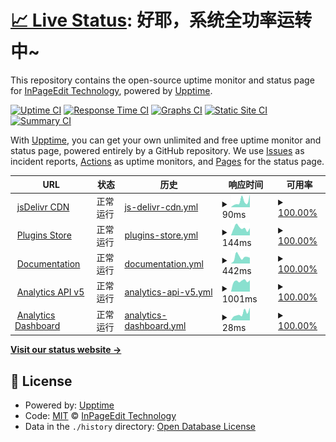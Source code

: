 # [📈 Live Status](https://status.ipe.wjghj.cn): <!--live status--> **好耶，系统全功率运转中~**

This repository contains the open-source uptime monitor and status page for [InPageEdit Technology](https://ipe.js.org), powered by [Upptime](https://github.com/upptime/upptime).

[![Uptime CI](https://github.com/InPageEdit/status/workflows/Uptime%20CI/badge.svg)](https://github.com/InPageEdit/status/actions?query=workflow%3A%22Uptime+CI%22)
[![Response Time CI](https://github.com/InPageEdit/status/workflows/Response%20Time%20CI/badge.svg)](https://github.com/InPageEdit/status/actions?query=workflow%3A%22Response+Time+CI%22)
[![Graphs CI](https://github.com/InPageEdit/status/workflows/Graphs%20CI/badge.svg)](https://github.com/InPageEdit/status/actions?query=workflow%3A%22Graphs+CI%22)
[![Static Site CI](https://github.com/InPageEdit/status/workflows/Static%20Site%20CI/badge.svg)](https://github.com/InPageEdit/status/actions?query=workflow%3A%22Static+Site+CI%22)
[![Summary CI](https://github.com/InPageEdit/status/workflows/Summary%20CI/badge.svg)](https://github.com/InPageEdit/status/actions?query=workflow%3A%22Summary+CI%22)

With [Upptime](https://upptime.js.org), you can get your own unlimited and free uptime monitor and status page, powered entirely by a GitHub repository. We use [Issues](https://github.com/InPageEdit/status/issues) as incident reports, [Actions](https://github.com/InPageEdit/status/actions) as uptime monitors, and [Pages](https://status.ipe.wjghj.cn) for the status page.

<!--start: status pages-->
<!-- This summary is generated by Upptime (https://github.com/upptime/upptime) -->
<!-- Do not edit this manually, your changes will be overwritten -->
<!-- prettier-ignore -->
| URL | 状态 | 历史 | 响应时间 | 可用率 |
| --- | ------ | ------- | ------------- | ------ |
| <img alt="" src="https://icons.duckduckgo.com/ip3/cdn.jsdelivr.net.ico" height="13"> [jsDelivr CDN](https://cdn.jsdelivr.net/npm/mediawiki-inpageedit@latest/dist/InPageEdit.js) | 正常运行 | [js-delivr-cdn.yml](https://github.com/inpageedit/status/commits/HEAD/history/js-delivr-cdn.yml) | <details><summary><img alt="响应时间趋势" src="./graphs/js-delivr-cdn/response-time-week.png" height="20"> 90ms</summary><br><a href="https://status.ipe.wiki/history/js-delivr-cdn"><img alt="响应时间 120" src="https://img.shields.io/endpoint?url=https%3A%2F%2Fraw.githubusercontent.com%2Finpageedit%2Fstatus%2FHEAD%2Fapi%2Fjs-delivr-cdn%2Fresponse-time.json"></a><br><a href="https://status.ipe.wiki/history/js-delivr-cdn"><img alt="24小时响应时间 195" src="https://img.shields.io/endpoint?url=https%3A%2F%2Fraw.githubusercontent.com%2Finpageedit%2Fstatus%2FHEAD%2Fapi%2Fjs-delivr-cdn%2Fresponse-time-day.json"></a><br><a href="https://status.ipe.wiki/history/js-delivr-cdn"><img alt="7天响应时间 90" src="https://img.shields.io/endpoint?url=https%3A%2F%2Fraw.githubusercontent.com%2Finpageedit%2Fstatus%2FHEAD%2Fapi%2Fjs-delivr-cdn%2Fresponse-time-week.json"></a><br><a href="https://status.ipe.wiki/history/js-delivr-cdn"><img alt="30天响应时间 77" src="https://img.shields.io/endpoint?url=https%3A%2F%2Fraw.githubusercontent.com%2Finpageedit%2Fstatus%2FHEAD%2Fapi%2Fjs-delivr-cdn%2Fresponse-time-month.json"></a><br><a href="https://status.ipe.wiki/history/js-delivr-cdn"><img alt="1年响应时间 133" src="https://img.shields.io/endpoint?url=https%3A%2F%2Fraw.githubusercontent.com%2Finpageedit%2Fstatus%2FHEAD%2Fapi%2Fjs-delivr-cdn%2Fresponse-time-year.json"></a></details> | <details><summary><a href="https://status.ipe.wiki/history/js-delivr-cdn">100.00%</a></summary><a href="https://status.ipe.wiki/history/js-delivr-cdn"><img alt="可用率 100.00%" src="https://img.shields.io/endpoint?url=https%3A%2F%2Fraw.githubusercontent.com%2Finpageedit%2Fstatus%2FHEAD%2Fapi%2Fjs-delivr-cdn%2Fuptime.json"></a><br><a href="https://status.ipe.wiki/history/js-delivr-cdn"><img alt="4小时可用率 100.00%" src="https://img.shields.io/endpoint?url=https%3A%2F%2Fraw.githubusercontent.com%2Finpageedit%2Fstatus%2FHEAD%2Fapi%2Fjs-delivr-cdn%2Fuptime-day.json"></a><br><a href="https://status.ipe.wiki/history/js-delivr-cdn"><img alt="7日可用率 100.00%" src="https://img.shields.io/endpoint?url=https%3A%2F%2Fraw.githubusercontent.com%2Finpageedit%2Fstatus%2FHEAD%2Fapi%2Fjs-delivr-cdn%2Fuptime-week.json"></a><br><a href="https://status.ipe.wiki/history/js-delivr-cdn"><img alt="30日可用率 100.00%" src="https://img.shields.io/endpoint?url=https%3A%2F%2Fraw.githubusercontent.com%2Finpageedit%2Fstatus%2FHEAD%2Fapi%2Fjs-delivr-cdn%2Fuptime-month.json"></a><br><a href="https://status.ipe.wiki/history/js-delivr-cdn"><img alt="1年可用率 100.00%" src="https://img.shields.io/endpoint?url=https%3A%2F%2Fraw.githubusercontent.com%2Finpageedit%2Fstatus%2FHEAD%2Fapi%2Fjs-delivr-cdn%2Fuptime-year.json"></a></details>
| <img alt="" src="https://icons.duckduckgo.com/ip3/ipe-plugins.js.org.ico" height="13"> [Plugins Store](https://ipe-plugins.js.org) | 正常运行 | [plugins-store.yml](https://github.com/inpageedit/status/commits/HEAD/history/plugins-store.yml) | <details><summary><img alt="响应时间趋势" src="./graphs/plugins-store/response-time-week.png" height="20"> 144ms</summary><br><a href="https://status.ipe.wiki/history/plugins-store"><img alt="响应时间 181" src="https://img.shields.io/endpoint?url=https%3A%2F%2Fraw.githubusercontent.com%2Finpageedit%2Fstatus%2FHEAD%2Fapi%2Fplugins-store%2Fresponse-time.json"></a><br><a href="https://status.ipe.wiki/history/plugins-store"><img alt="24小时响应时间 141" src="https://img.shields.io/endpoint?url=https%3A%2F%2Fraw.githubusercontent.com%2Finpageedit%2Fstatus%2FHEAD%2Fapi%2Fplugins-store%2Fresponse-time-day.json"></a><br><a href="https://status.ipe.wiki/history/plugins-store"><img alt="7天响应时间 144" src="https://img.shields.io/endpoint?url=https%3A%2F%2Fraw.githubusercontent.com%2Finpageedit%2Fstatus%2FHEAD%2Fapi%2Fplugins-store%2Fresponse-time-week.json"></a><br><a href="https://status.ipe.wiki/history/plugins-store"><img alt="30天响应时间 150" src="https://img.shields.io/endpoint?url=https%3A%2F%2Fraw.githubusercontent.com%2Finpageedit%2Fstatus%2FHEAD%2Fapi%2Fplugins-store%2Fresponse-time-month.json"></a><br><a href="https://status.ipe.wiki/history/plugins-store"><img alt="1年响应时间 189" src="https://img.shields.io/endpoint?url=https%3A%2F%2Fraw.githubusercontent.com%2Finpageedit%2Fstatus%2FHEAD%2Fapi%2Fplugins-store%2Fresponse-time-year.json"></a></details> | <details><summary><a href="https://status.ipe.wiki/history/plugins-store">100.00%</a></summary><a href="https://status.ipe.wiki/history/plugins-store"><img alt="可用率 99.95%" src="https://img.shields.io/endpoint?url=https%3A%2F%2Fraw.githubusercontent.com%2Finpageedit%2Fstatus%2FHEAD%2Fapi%2Fplugins-store%2Fuptime.json"></a><br><a href="https://status.ipe.wiki/history/plugins-store"><img alt="4小时可用率 100.00%" src="https://img.shields.io/endpoint?url=https%3A%2F%2Fraw.githubusercontent.com%2Finpageedit%2Fstatus%2FHEAD%2Fapi%2Fplugins-store%2Fuptime-day.json"></a><br><a href="https://status.ipe.wiki/history/plugins-store"><img alt="7日可用率 100.00%" src="https://img.shields.io/endpoint?url=https%3A%2F%2Fraw.githubusercontent.com%2Finpageedit%2Fstatus%2FHEAD%2Fapi%2Fplugins-store%2Fuptime-week.json"></a><br><a href="https://status.ipe.wiki/history/plugins-store"><img alt="30日可用率 100.00%" src="https://img.shields.io/endpoint?url=https%3A%2F%2Fraw.githubusercontent.com%2Finpageedit%2Fstatus%2FHEAD%2Fapi%2Fplugins-store%2Fuptime-month.json"></a><br><a href="https://status.ipe.wiki/history/plugins-store"><img alt="1年可用率 99.90%" src="https://img.shields.io/endpoint?url=https%3A%2F%2Fraw.githubusercontent.com%2Finpageedit%2Fstatus%2FHEAD%2Fapi%2Fplugins-store%2Fuptime-year.json"></a></details>
| <img alt="" src="https://icons.duckduckgo.com/ip3/www.ipe.wiki.ico" height="13"> [Documentation](https://www.ipe.wiki) | 正常运行 | [documentation.yml](https://github.com/inpageedit/status/commits/HEAD/history/documentation.yml) | <details><summary><img alt="响应时间趋势" src="./graphs/documentation/response-time-week.png" height="20"> 442ms</summary><br><a href="https://status.ipe.wiki/history/documentation"><img alt="响应时间 479" src="https://img.shields.io/endpoint?url=https%3A%2F%2Fraw.githubusercontent.com%2Finpageedit%2Fstatus%2FHEAD%2Fapi%2Fdocumentation%2Fresponse-time.json"></a><br><a href="https://status.ipe.wiki/history/documentation"><img alt="24小时响应时间 398" src="https://img.shields.io/endpoint?url=https%3A%2F%2Fraw.githubusercontent.com%2Finpageedit%2Fstatus%2FHEAD%2Fapi%2Fdocumentation%2Fresponse-time-day.json"></a><br><a href="https://status.ipe.wiki/history/documentation"><img alt="7天响应时间 442" src="https://img.shields.io/endpoint?url=https%3A%2F%2Fraw.githubusercontent.com%2Finpageedit%2Fstatus%2FHEAD%2Fapi%2Fdocumentation%2Fresponse-time-week.json"></a><br><a href="https://status.ipe.wiki/history/documentation"><img alt="30天响应时间 350" src="https://img.shields.io/endpoint?url=https%3A%2F%2Fraw.githubusercontent.com%2Finpageedit%2Fstatus%2FHEAD%2Fapi%2Fdocumentation%2Fresponse-time-month.json"></a><br><a href="https://status.ipe.wiki/history/documentation"><img alt="1年响应时间 487" src="https://img.shields.io/endpoint?url=https%3A%2F%2Fraw.githubusercontent.com%2Finpageedit%2Fstatus%2FHEAD%2Fapi%2Fdocumentation%2Fresponse-time-year.json"></a></details> | <details><summary><a href="https://status.ipe.wiki/history/documentation">100.00%</a></summary><a href="https://status.ipe.wiki/history/documentation"><img alt="可用率 99.96%" src="https://img.shields.io/endpoint?url=https%3A%2F%2Fraw.githubusercontent.com%2Finpageedit%2Fstatus%2FHEAD%2Fapi%2Fdocumentation%2Fuptime.json"></a><br><a href="https://status.ipe.wiki/history/documentation"><img alt="4小时可用率 100.00%" src="https://img.shields.io/endpoint?url=https%3A%2F%2Fraw.githubusercontent.com%2Finpageedit%2Fstatus%2FHEAD%2Fapi%2Fdocumentation%2Fuptime-day.json"></a><br><a href="https://status.ipe.wiki/history/documentation"><img alt="7日可用率 100.00%" src="https://img.shields.io/endpoint?url=https%3A%2F%2Fraw.githubusercontent.com%2Finpageedit%2Fstatus%2FHEAD%2Fapi%2Fdocumentation%2Fuptime-week.json"></a><br><a href="https://status.ipe.wiki/history/documentation"><img alt="30日可用率 100.00%" src="https://img.shields.io/endpoint?url=https%3A%2F%2Fraw.githubusercontent.com%2Finpageedit%2Fstatus%2FHEAD%2Fapi%2Fdocumentation%2Fuptime-month.json"></a><br><a href="https://status.ipe.wiki/history/documentation"><img alt="1年可用率 99.97%" src="https://img.shields.io/endpoint?url=https%3A%2F%2Fraw.githubusercontent.com%2Finpageedit%2Fstatus%2FHEAD%2Fapi%2Fdocumentation%2Fuptime-year.json"></a></details>
| <img alt="" src="https://icons.duckduckgo.com/ip3/analytics.ipe.wiki.ico" height="13"> [Analytics API v5](https://analytics.ipe.wiki/api/query/recents?limit=1) | 正常运行 | [analytics-api-v5.yml](https://github.com/inpageedit/status/commits/HEAD/history/analytics-api-v5.yml) | <details><summary><img alt="响应时间趋势" src="./graphs/analytics-api-v5/response-time-week.png" height="20"> 1001ms</summary><br><a href="https://status.ipe.wiki/history/analytics-api-v5"><img alt="响应时间 672" src="https://img.shields.io/endpoint?url=https%3A%2F%2Fraw.githubusercontent.com%2Finpageedit%2Fstatus%2FHEAD%2Fapi%2Fanalytics-api-v5%2Fresponse-time.json"></a><br><a href="https://status.ipe.wiki/history/analytics-api-v5"><img alt="24小时响应时间 1070" src="https://img.shields.io/endpoint?url=https%3A%2F%2Fraw.githubusercontent.com%2Finpageedit%2Fstatus%2FHEAD%2Fapi%2Fanalytics-api-v5%2Fresponse-time-day.json"></a><br><a href="https://status.ipe.wiki/history/analytics-api-v5"><img alt="7天响应时间 1001" src="https://img.shields.io/endpoint?url=https%3A%2F%2Fraw.githubusercontent.com%2Finpageedit%2Fstatus%2FHEAD%2Fapi%2Fanalytics-api-v5%2Fresponse-time-week.json"></a><br><a href="https://status.ipe.wiki/history/analytics-api-v5"><img alt="30天响应时间 1027" src="https://img.shields.io/endpoint?url=https%3A%2F%2Fraw.githubusercontent.com%2Finpageedit%2Fstatus%2FHEAD%2Fapi%2Fanalytics-api-v5%2Fresponse-time-month.json"></a><br><a href="https://status.ipe.wiki/history/analytics-api-v5"><img alt="1年响应时间 709" src="https://img.shields.io/endpoint?url=https%3A%2F%2Fraw.githubusercontent.com%2Finpageedit%2Fstatus%2FHEAD%2Fapi%2Fanalytics-api-v5%2Fresponse-time-year.json"></a></details> | <details><summary><a href="https://status.ipe.wiki/history/analytics-api-v5">100.00%</a></summary><a href="https://status.ipe.wiki/history/analytics-api-v5"><img alt="可用率 99.96%" src="https://img.shields.io/endpoint?url=https%3A%2F%2Fraw.githubusercontent.com%2Finpageedit%2Fstatus%2FHEAD%2Fapi%2Fanalytics-api-v5%2Fuptime.json"></a><br><a href="https://status.ipe.wiki/history/analytics-api-v5"><img alt="4小时可用率 100.00%" src="https://img.shields.io/endpoint?url=https%3A%2F%2Fraw.githubusercontent.com%2Finpageedit%2Fstatus%2FHEAD%2Fapi%2Fanalytics-api-v5%2Fuptime-day.json"></a><br><a href="https://status.ipe.wiki/history/analytics-api-v5"><img alt="7日可用率 100.00%" src="https://img.shields.io/endpoint?url=https%3A%2F%2Fraw.githubusercontent.com%2Finpageedit%2Fstatus%2FHEAD%2Fapi%2Fanalytics-api-v5%2Fuptime-week.json"></a><br><a href="https://status.ipe.wiki/history/analytics-api-v5"><img alt="30日可用率 99.57%" src="https://img.shields.io/endpoint?url=https%3A%2F%2Fraw.githubusercontent.com%2Finpageedit%2Fstatus%2FHEAD%2Fapi%2Fanalytics-api-v5%2Fuptime-month.json"></a><br><a href="https://status.ipe.wiki/history/analytics-api-v5"><img alt="1年可用率 99.95%" src="https://img.shields.io/endpoint?url=https%3A%2F%2Fraw.githubusercontent.com%2Finpageedit%2Fstatus%2FHEAD%2Fapi%2Fanalytics-api-v5%2Fuptime-year.json"></a></details>
| <img alt="" src="https://icons.duckduckgo.com/ip3/analytics.ipe.wiki.ico" height="13"> [Analytics Dashboard](https://analytics.ipe.wiki/) | 正常运行 | [analytics-dashboard.yml](https://github.com/inpageedit/status/commits/HEAD/history/analytics-dashboard.yml) | <details><summary><img alt="响应时间趋势" src="./graphs/analytics-dashboard/response-time-week.png" height="20"> 28ms</summary><br><a href="https://status.ipe.wiki/history/analytics-dashboard"><img alt="响应时间 34" src="https://img.shields.io/endpoint?url=https%3A%2F%2Fraw.githubusercontent.com%2Finpageedit%2Fstatus%2FHEAD%2Fapi%2Fanalytics-dashboard%2Fresponse-time.json"></a><br><a href="https://status.ipe.wiki/history/analytics-dashboard"><img alt="24小时响应时间 50" src="https://img.shields.io/endpoint?url=https%3A%2F%2Fraw.githubusercontent.com%2Finpageedit%2Fstatus%2FHEAD%2Fapi%2Fanalytics-dashboard%2Fresponse-time-day.json"></a><br><a href="https://status.ipe.wiki/history/analytics-dashboard"><img alt="7天响应时间 28" src="https://img.shields.io/endpoint?url=https%3A%2F%2Fraw.githubusercontent.com%2Finpageedit%2Fstatus%2FHEAD%2Fapi%2Fanalytics-dashboard%2Fresponse-time-week.json"></a><br><a href="https://status.ipe.wiki/history/analytics-dashboard"><img alt="30天响应时间 39" src="https://img.shields.io/endpoint?url=https%3A%2F%2Fraw.githubusercontent.com%2Finpageedit%2Fstatus%2FHEAD%2Fapi%2Fanalytics-dashboard%2Fresponse-time-month.json"></a><br><a href="https://status.ipe.wiki/history/analytics-dashboard"><img alt="1年响应时间 37" src="https://img.shields.io/endpoint?url=https%3A%2F%2Fraw.githubusercontent.com%2Finpageedit%2Fstatus%2FHEAD%2Fapi%2Fanalytics-dashboard%2Fresponse-time-year.json"></a></details> | <details><summary><a href="https://status.ipe.wiki/history/analytics-dashboard">100.00%</a></summary><a href="https://status.ipe.wiki/history/analytics-dashboard"><img alt="可用率 100.00%" src="https://img.shields.io/endpoint?url=https%3A%2F%2Fraw.githubusercontent.com%2Finpageedit%2Fstatus%2FHEAD%2Fapi%2Fanalytics-dashboard%2Fuptime.json"></a><br><a href="https://status.ipe.wiki/history/analytics-dashboard"><img alt="4小时可用率 100.00%" src="https://img.shields.io/endpoint?url=https%3A%2F%2Fraw.githubusercontent.com%2Finpageedit%2Fstatus%2FHEAD%2Fapi%2Fanalytics-dashboard%2Fuptime-day.json"></a><br><a href="https://status.ipe.wiki/history/analytics-dashboard"><img alt="7日可用率 100.00%" src="https://img.shields.io/endpoint?url=https%3A%2F%2Fraw.githubusercontent.com%2Finpageedit%2Fstatus%2FHEAD%2Fapi%2Fanalytics-dashboard%2Fuptime-week.json"></a><br><a href="https://status.ipe.wiki/history/analytics-dashboard"><img alt="30日可用率 100.00%" src="https://img.shields.io/endpoint?url=https%3A%2F%2Fraw.githubusercontent.com%2Finpageedit%2Fstatus%2FHEAD%2Fapi%2Fanalytics-dashboard%2Fuptime-month.json"></a><br><a href="https://status.ipe.wiki/history/analytics-dashboard"><img alt="1年可用率 100.00%" src="https://img.shields.io/endpoint?url=https%3A%2F%2Fraw.githubusercontent.com%2Finpageedit%2Fstatus%2FHEAD%2Fapi%2Fanalytics-dashboard%2Fuptime-year.json"></a></details>

<!--end: status pages-->

[**Visit our status website →**](https://status.ipe.wjghj.cn)

## 📄 License

- Powered by: [Upptime](https://github.com/upptime/upptime)
- Code: [MIT](./LICENSE) © [InPageEdit Technology](https://ipe.js.org)
- Data in the `./history` directory: [Open Database License](https://opendatacommons.org/licenses/odbl/1-0/)
